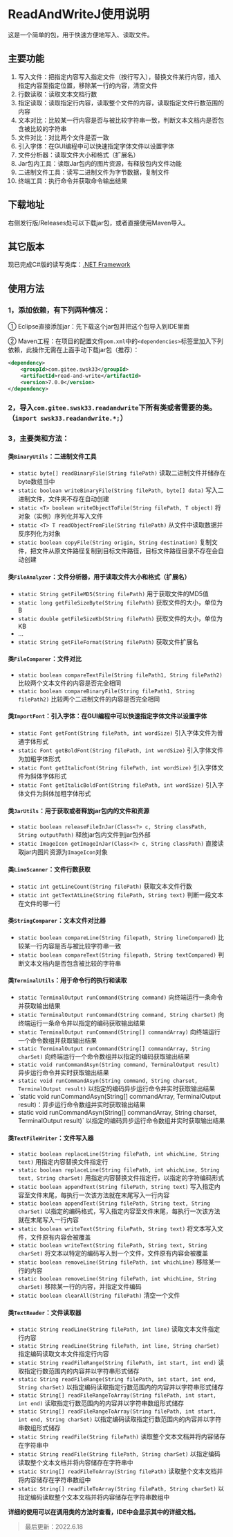 # ReadAndWriteJ使用说明
这是一个简单的包，用于快速方便地写入、读取文件。

## 主要功能
1. 写入文件：把指定内容写入指定文件（按行写入），替换文件某行内容，插入指定内容至指定位置，移除某一行的内容，清空文件
2. 行数读取：读取文本文档行数
3. 指定读取：读取指定行内容，读取整个文件的内容，读取指定文件行数范围的内容
4. 文本对比：比较某一行内容是否与被比较字符串一致，判断文本文档内是否包含被比较的字符串
5. 文件对比：对比两个文件是否一致
6. 引入字体：在GUI编程中可以快速指定字体文件以设置字体
7. 文件分析器：读取文件大小和格式（扩展名）
8. Jar包内工具：读取Jar包内的图片资源，有释放包内文件功能
9. 二进制文件工具：读写二进制文件为字节数据，复制文件
10. 终端工具：执行命令并获取命令输出结果

## 下载地址

右侧发行版/Releases处可以下载jar包，或者直接使用Maven导入。

## 其它版本

现已完成C#版的读写类库：[.NET Framework](https://gitee.com/swsk33/ReadAndWriteSharp)
## 使用方法
### 1，添加依赖，有下列两种情况：

① Eclipse直接添加jar：先下载这个jar包并把这个包导入到IDE里面

② Maven工程：在项目的配置文件`pom.xml`中的```<dependencies>```标签里加入下列依赖，此操作无需在上面手动下载jar包（推荐）：

```xml
<dependency>
	<groupId>com.gitee.swsk33</groupId>
	<artifactId>read-and-write</artifactId>
	<version>7.0.0</version>
</dependency>
```
### 2，导入`com.gitee.swsk33.readandwrite`下所有类或者需要的类。（`import swsk33.readandwrite.*;`）
### 3，主要类和方法：
#### 类`BinaryUtils`：二进制文件工具
- `static byte[] readBinaryFile(String filePath)` 读取二进制文件并储存在byte数组当中
- `static boolean writeBinaryFile(String filePath, byte[] data)` 写入二进制文件，文件夹不存在自动创建
- `static <T> boolean writeObjectToFile(String filePath, T object)` 将对象（实例）序列化并写入文件
- `static <T> T readObjectFromFile(String filePath)` 从文件中读取数据并反序列化为对象
- `static boolean copyFile(String origin, String destination)` 复制文件，把文件从原文件路径复制到目标文件路径，目标文件路径目录不存在会自动创建
#### 类`FileAnalyzer`：文件分析器，用于读取文件大小和格式（扩展名）
- `static String getFileMD5(String filePath)` 用于获取文件的MD5值
- `static long getFileSizeByte(String filePath)` 获取文件的大小，单位为B
- `static double getFileSizeKb(String filePath)` 获取文件的大小，单位为KB
- ...
- `static String getFileFormat(String filePath)` 获取文件扩展名
#### 类`FileComparer`：文件对比
- `static boolean compareTextFile(String filePath1, String filePath2)` 比较两个文本文件的内容是否完全相同
- `static boolean compareBinaryFile(String filePath1, String filePath2)` 比较两个二进制文件的内容是否完全相同
#### 类`ImportFont`：引入字体：在GUI编程中可以快速指定字体文件以设置字体
- `static Font getFont(String filePath, int wordSize)` 引入字体文件为普通字体形式
- `static Font getBoldFont(String filePath, int wordSize)` 引入字体文件为加粗字体形式
- `static Font getItalicFont(String filePath, int wordSize)` 引入字体文件为斜体字体形式
- `static Font getItalicBoldFont(String filePath, int wordSize)` 引入字体文件为斜体加粗字体形式
#### 类`JarUtils`：用于获取或者释放jar包内的文件和资源
- `static boolean releaseFileInJar(Class<?> c, String classPath, String outputPath)` 释放jar包内文件到jar包外部
- `static ImageIcon getImageInJar(Class<?> c, String classPath)` 直接读取jar内图片资源为`ImageIcon`对象
#### 类`LineScanner`：文件行数获取
- `static int getLineCount(String filePath)` 获取文本文件行数
- `static int getTextAtLine(String filePath, String text)` 判断一段文本在文件的哪一行
#### 类`StringComparer`：文本文件对比器
- `static boolean compareLine(String filepath, String lineCompared)` 比较某一行内容是否与被比较字符串一致
- `static boolean compareText(String filepath, String textCompared)` 判断文本文档内是否包含被比较的字符串
#### 类`TerminalUtils`：用于命令行的执行和读取
- `static TerminalOutput runCommand(String command)` 向终端运行一条命令并获取输出结果
- `static TerminalOutput runCommand(String command, String charSet)` 向终端运行一条命令并以指定的编码获取输出结果
- `static TerminalOutput runCommand(String[] commandArray)` 向终端运行一个命令数组并获取输出结果
- `static TerminalOutput runCommand(String[] commandArray, String charSet)` 向终端运行一个命令数组并以指定的编码获取输出结果
- `static void runCommandAsyn(String command, TerminalOutput result)` 异步运行命令并实时获取输出结果
- `static void runCommandAsyn(String command, String charset, TerminalOutput result)` 以指定的编码异步运行命令并实时获取输出结果
- `static void runCommandAsyn(String[] commandArray, TerminalOutput result)：异步运行命令数组并实时获取输出结果
- static void runCommandAsyn(String[] commandArray, String charset, TerminalOutput result)` 以指定的编码异步运行命令数组并实时获取输出结果
#### 类`TextFileWriter`：文件写入器
- `static boolean replaceLine(String filePath, int whichLine, String text)` 用指定内容替换文件指定行
- `static boolean replaceLine(String filePath, int whichLine, String text, String charSet)` 用指定内容替换文件指定行，以指定的字符编码形式
- `static boolean appendText(String filePath, String text)` 写入指定内容至文件末尾，每执行一次该方法就在末尾写入一行内容
- `static boolean appendText(String filePath, String text, String charSet)` 以指定的编码格式，写入指定内容至文件末尾，每执行一次该方法就在末尾写入一行内容
- `static boolean writeText(String filePath, String text)` 将文本写入文件，文件原有内容会被覆盖
- `static boolean writeText(String filePath, String text, String charSet)` 将文本以特定的编码写入到一个文件，文件原有内容会被覆盖
- `static boolean removeLine(String filePath, int whichLine)` 移除某一行的内容
- `static boolean removeLine(String filePath, int whichLine, String charSet)` 移除某一行的内容，并指定文件编码
- `static boolean clearAll(String filePath)` 清空一个文件
#### 类`TextReader`：文件读取器
- `static String readLine(String filePath, int line)` 读取文本文件指定行内容
- `static String readLine(String filePath, int line, String charSet)` 指定编码读取文本文件指定行内容
- `static String readFileRange(String filePath, int start, int end)` 读取指定行数范围内的内容并以字符串形式储存
- `static String readFileRange(String filePath, int start, int end, String charSet)` 以指定编码读取指定行数范围内的内容并以字符串形式储存
- `static String[] readFileRangeToArray(String filePath, int start, int end)` 读取指定行数范围内的内容并以字符串数组形式储存
- `static String[] readFileRangeToArray(String filePath, int start, int end, String charSet)` 以指定编码读取指定行数范围内的内容并以字符串数组形式储存
- `static String readFile(String filePath)` 读取整个文本文档并将内容储存在字符串中
- `static String readFile(String filePath, String charSet)` 以指定编码读取整个文本文档并将内容储存在字符串中
- `static String[] readFileToArray(String filePath)` 读取整个文本文档并将内容储存在字符串数组中
- `static String[] readFileToArray(String filePath, String charSet)` 以指定编码读取整个文本文档并将内容储存在字符串数组中

**详细的使用可以在调用类的方法时查看，IDE中会显示其中的详细文档。**

>最后更新：2022.6.18
